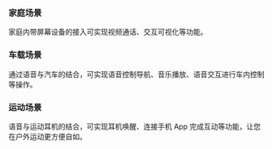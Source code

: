 ### 家庭场景
家庭内带屏幕设备的接入可实现视频通话、交互可视化等功能。

### 车载场景
通过语音与汽车的结合，可实现语音控制导航、音乐播放、语音交互进行车内控制等操作。

### 运动场景
语音与运动耳机的结合，可实现耳机唤醒、连接手机 App 完成互动等功能，让您在户外运动更方便自如。





